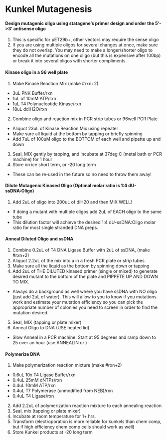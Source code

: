 # Kunkel Mutagenesis

#### Design mutagenic oligo using statagene’s primer design and order the 5’-&gt;3’ antisense oligo
1. This is specific for pET29b+, other vectors may require the sense oligo
2. If you are using multiple oligos for several changes at once, make sure they do not overlap. You may need to make a longer/shorter oligo to encode all the mutations on one oligo (but this is expensive after 100bp) or break it into several oligos with shorter compliments.
#### Kinase oligo in a 96 well plate
1. Make Kinase Reaction Mix (make #rxn+2)
  * 3uL PNK Buffer/rxn
  * 1uL of 10mM ATP/rxn
  * 1uL T4 Polynucleotide Kinase/rxn
  * 18uL ddiH2O/rxn
2. Combine oligo and reaction mix in PCR strip tubes or 96well PCR Plate
  * Aliquot 23uL of Kinase Reaction Mix using repeater
  * Make sure all liquid at the bottom by tapping or briefly spinning
  * Add 7uL of 100uM oligo to the BOTTOM of each well and pipette up and down
3. Seal, MIX gently by tapping, and incubate at 37deg C (metal bath or PCR machine) for 1 hour
4. Store on ice short term, or -20 long term
  * These can be re-used in the future so no need to throw them away!

#### Dilute Mutagenic Kinased Oligo (Optimal molar ratio is 1:4 dU-ssDNA:Oligo)
1. Add 2uL of oligo into 200uL of diH20 and then MIX WELL!
  * If doing a mutant with multiple oligos add 2uL of EACH oligo to the same tube
  * This dilution factor will achieve the desired 1:4 dU-ssDNA:Oligo molar ratio for most single stranded DNA preps.
  
#### Anneal Diluted Oligo and ssDNA
1. Combine 0.2uL of T4 DNA Ligase Buffer with 2uL of ssDNA, (make #rxn+2)
2. Aliquot 2.2uL of the mix into a in a fresh PCR plate or strip tubes
3. Make sure all the liquid as the bottom by spinning down or tapping
4. Add 2uL of THE DILUTED kinased primer (single or mixed) to generate desired mutant to the bottom of the plate and PIPPETE UP AND DOWN TO MIX.
  * Always do a background as well where you have ssDNA with NO oligo (just add 2uL of water). This will allow to you to know if you mutations work and estimate your mutation efficiency so you can pick the appropriate number of colonies you need to screen in order to find the mutation desired.

5. Seal, MIX (tapping or plate mixer)
6. Anneal Oligo to DNA (USE heated lid)
  * Slow Anneal in a PCR machine: Start at 95 degrees and ramp down to 25 over an hour (use ANNEALIN or )

#### Polymerize DNA
1. Make polymerization reaction mixture (make #rxn+2)
  * 0.6uL 10x T4 Ligase Buffer/rxn
  * 0.4uL 25mM dNTPs/rxn
  * 0.4uL 10mM ATP/rxn
  * 0.4uL T7 Polymerase (unmodified from NEB)/rxn
  * 0.4uL T4 Ligase/rxn
2. Add 2.2uL of polymerization reaction mixture to each annealing reaction
3. Seal, mix (tapping or plate mixer)
4. Incubate at room temperature for 1+ hrs.
5. Transform (electroporation is more reliable for kunkels than chem comp, but if high efficiency chem comp cells should work as well)
6. Store Kunkel products at -20 long term
